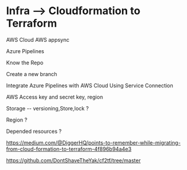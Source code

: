 # Infra --> Cloudformation to Terraform 

AWS Cloud  AWS appsync

Azure Pipelines

Know the Repo

Create a new branch

Integrate Azure Pipelines with AWS Cloud Using Service Connection

AWS Access key and secret key, region
 


Storage -- versioning,Store,lock ?

Region ?

Depended resources ?

https://medium.com/@DiggerHQ/points-to-remember-while-migrating-from-cloud-formation-to-terraform-4f896b94a4e3

https://github.com/DontShaveTheYak/cf2tf/tree/master
